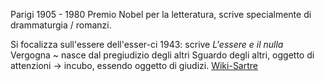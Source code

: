 Parigi 1905 - 1980
Premio Nobel per la letteratura, scrive specialmente di drammaturgia / romanzi. 

Si focalizza sull'essere dell'esser-ci
1943: scrive *L'essere e il nulla* 
Vergogna ~ nasce dal pregiudizio degli altri 
Sguardo degli altri, oggetto di attenzioni -> incubo, essendo oggetto di giudizi. 
[Wiki-Sartre](https://it.wikipedia.org/wiki/Jean-Paul_Sartre?wprov=sfti1)